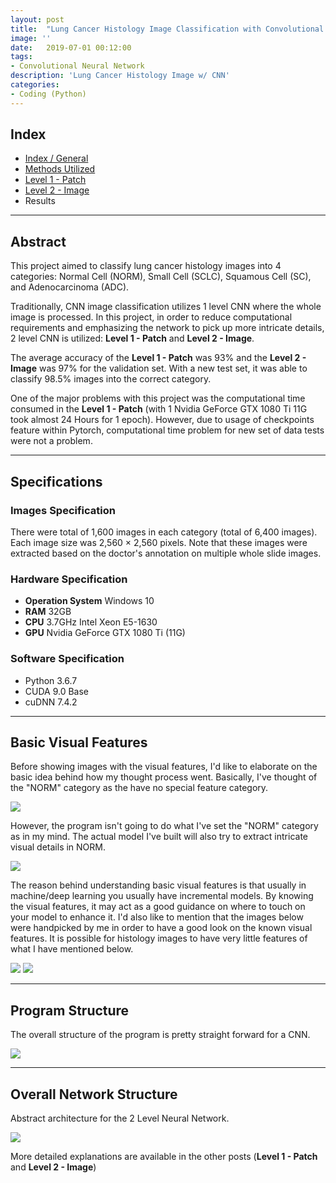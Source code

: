 ```yaml
---
layout: post
title:  "Lung Cancer Histology Image Classification with Convolutional Neural Network (Index / General)"
image: ''
date:   2019-07-01 00:12:00
tags:
- Convolutional Neural Network
description: 'Lung Cancer Histology Image w/ CNN'
categories:
- Coding (Python)
---
```


## Index

* [Index / General](https://jinwooooo.github.io/jinwooooo-blog/lung-cancer-histology-image-classifcation-with-cnn-(index-general)/)
* [Methods Utilized](https://jinwooooo.github.io/jinwooooo-blog/lung-cancer-histology-image-classification-with-cnn-(methods-utilized)/)
* [Level 1 - Patch](https://jinwooooo.github.io/jinwooooo-blog/lung-cancer-histology-image-classification-with-cnn-(level-1-patch)/)
* [Level 2 - Image](https://jinwooooo.github.io/jinwooooo-blog/lung-cancer-histology-image-classification-with-cnn-(level-2-image)/)
* Results

---

## Abstract

This project aimed to classify lung cancer histology images into 4 categories: Normal Cell (NORM), Small Cell (SCLC), Squamous Cell (SC), and Adenocarcinoma (ADC).

Traditionally, CNN image classification utilizes 1 level CNN where the whole image is processed. In this project, in order to reduce computational requirements and emphasizing the network to pick up more intricate details, 2 level CNN is utilized: **Level 1 - Patch** and **Level 2 - Image**.

The average accuracy of the **Level 1 - Patch** was 93% and the **Level 2 - Image** was 97% for the validation set. With a new test set, it was able to classify 98.5% images into the correct category.

One of the major problems with this project was the computational time consumed in the **Level 1 - Patch** (with 1 Nvidia GeForce GTX 1080 Ti 11G took almost 24 Hours for 1 epoch). However, due to usage of checkpoints feature within Pytorch, computational time problem for new set of data tests were not a problem.

---

## Specifications

### Images Specification

There were total of 1,600 images in each category (total of 6,400 images). Each image size was 2,560 × 2,560 pixels. Note that these images were extracted based on the doctor's annotation on multiple whole slide images.

### Hardware Specification

* **Operation System** Windows 10
* **RAM** 32GB
* **CPU** 3.7GHz Intel Xeon E5-1630
* **GPU** Nvidia GeForce GTX 1080 Ti (11G)

### Software Specification

* Python 3.6.7
* CUDA 9.0 Base
* cuDNN 7.4.2

---

## Basic Visual Features

Before showing images with the visual features, I'd like to elaborate on the basic idea behind how my thought process went. Basically, I've thought of the "NORM" category as the have no special feature category.

<img src="../uploads/lung-cancer-cnn-thought.png">

However, the program isn't going to do what I've set the "NORM" category as in my mind. The actual model I've built will also try to extract intricate visual details in NORM.

<img src="../uploads/lung-cancer-cnn-actual.png">

The reason behind understanding basic visual features is that usually in machine/deep learning you usually have incremental models. By knowing the visual features, it may act as a good guidance on where to touch on your model to enhance it. I'd also like to mention that the images below were handpicked by me in order to have a good look on the known visual features. It is possible for histology images to have very little features of what I have mentioned below.

<img src="../uploads/lung-cancer-cnn-norm-adc-visual-features.png">


<img src="../uploads/lung-cancer-cnn-sc-sclc-visual-features.png">

---

## Program Structure

The overall structure of the program is pretty straight forward for a CNN.

<img src="../uploads/lung-cancer-cnn-master-architecture.png">

---

## Overall Network Structure

Abstract architecture for the 2 Level Neural Network.

<img src="../uploads/lung-cancer-cnn-2-level-model.png">

More detailed explanations are available in the other posts (**Level 1 - Patch** and **Level 2 - Image**)

